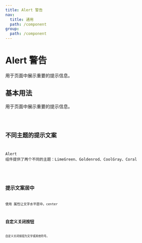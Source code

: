 ```yaml
---
title: Alert 警告
nav:
  title: 通用
  path: /component
group:
  path: /component
---
```


# Alert 警告
用于页面中展示重要的提示信息。

## 基本用法
用于页面中展示重要的提示信息。

<code src="./demo/index.tsx" />

## 不同主题的提示文案
Alert 组件提供了两个不同的主题：LimeGreen、Goldenrod、CoolGray、Coral

<code src="./demo/index2.tsx" />

## 提示文案居中
使用 属性让文字水平居中。center
<code src="./demo/index3.tsx" />

## 自定义关闭按钮
自定义关闭按钮为文字或其他符号。
<code src="./demo/index4.tsx" />
